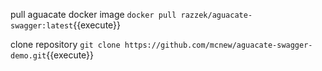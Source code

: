 pull aguacate docker image `docker pull razzek/aguacate-swagger:latest`{{execute}}

clone repository `git clone https://github.com/mcnew/aguacate-swagger-demo.git`{{execute}}

